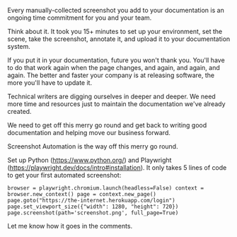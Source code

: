 Every manually-collected screenshot you add to your documentation is an ongoing time commitment for you and your team.

Think about it. It took you 15+ minutes to set up your environment, set the scene, take the screenshot, annotate it, and upload it to your documentation system.

If you put it in your documentation, future you won't thank you. You'll have to do that work again when the page changes, and again, and again, and again. The better and faster your company is at releasing software, the more you'll have to update it.

Technical writers are digging ourselves in deeper and deeper. We need more time and resources just to maintain the documentation we've already created.

We need to get off this merry go round and get back to writing good documentation and helping move our business forward.

Screenshot Automation is the way off this merry go round.

Set up Python (https://www.python.org/) and Playwright (https://playwright.dev/docs/intro#installation). It only takes 5 lines of code to get your first automated screenshot:

`
browser = playwright.chromium.launch(headless=False)
context = browser.new_context()
page = context.new_page()
page.goto("https://the-internet.herokuapp.com/login")
page.set_viewport_size({"width": 1280, "height": 720})
page.screenshot(path='screenshot.png', full_page=True)
`

Let me know how it goes in the comments.